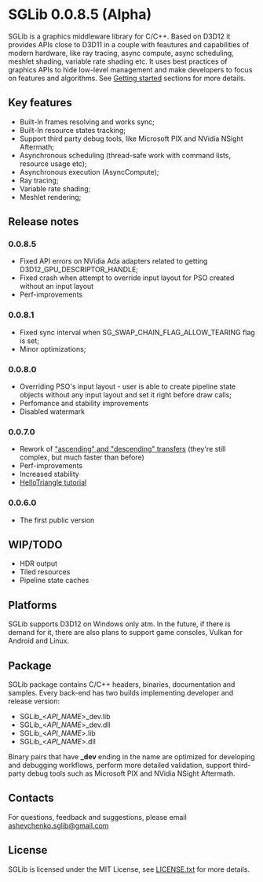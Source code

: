 # SGLib 0.0.8.5 (Alpha)

SGLib is a graphics middleware library for C/C++. Based on D3D12 it provides APIs close to D3D11 in a couple with feautures and capabilities of modern hardware, like ray tracing, async compute, async scheduling, meshlet shading, variable rate shading etc.
It uses best practices of graphics APIs to hide low-level management and make developers to focus on features and algorithms. See [Getting started](Docs/Tutorial.md) sections for more details.

## Key features
* Built-In frames resolving and works sync;
* Built-In resource states tracking;
* Support third party debug tools, like Microsoft PIX and NVidia NSight Aftermath;
* Asynchronous scheduling (thread-safe work with command lists, resource usage etc);
* Asynchronous execution (AsyncCompute);
* Ray tracing;
* Variable rate shading;
* Meshlet rendering;

## Release notes
### 0.0.8.5
* Fixed API errors on NVidia Ada adapters related to getting D3D12_GPU_DESCRIPTOR_HANDLE;
* Fixed crash when attempt to override input layout for PSO created without an input layout
* Perf-improvements

### 0.0.8.1
* Fixed sync interval when SG_SWAP_CHAIN_FLAG_ALLOW_TEARING flag is set;
* Minor optimizations;

### 0.0.8.0
* Overriding PSO's input layout - user is able to create pipeline state objects without any input layout and set it right before draw calls;
* Perfomance and stability improvements
* Disabled watermark

### 0.0.7.0
* Rework of ["ascending" and "descending" transfers](Docs/AsyncCompute.md#restrictions) (they're still complex, but much faster than before)
* Perf-improvements
* Increased stability
* [HelloTriangle tutorial](Docs/HelloTriangleTutorial.md)

### 0.0.6.0
* The first public version

## WIP/TODO
- HDR output
- Tiled resources
- Pipeline state caches

## Platforms
SGLib supports D3D12 on Windows only atm.
In the future, if there is demand for it, there are also plans to support game consoles, Vulkan for Android and Linux.

## Package
SGLib package contains C/C++ headers, binaries, documentation and samples.
Every back-end has two builds implementing developer and release version:
* SGLib\_<*API_NAME*>\_dev.lib
* SGLib\_<*API_NAME*>\_dev.dll
* SGLib\_<*API_NAME*>.lib
* SGLib\_<*API_NAME*>.dll

Binary pairs that have **_dev** ending in the name are optimized for developing and debugging workflows, perform more detailed validation, support third-party debug tools such as Microsoft PIX and NVidia NSight Aftermath.

## Contacts
For questions, feedback and suggestions, please email ashevchenko.sglib@gmail.com

## License
SGLib is licensed under the MIT License, see [LICENSE.txt](LICENSE.txt) for more details.
